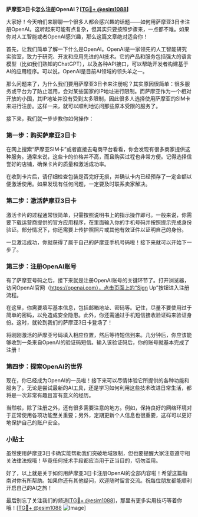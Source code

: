 **萨摩亚3日卡怎么注册OpenAI？[[TG💪+ @esim1088](https://t.me/s/esim1088)]**

大家好！今天咱们来聊聊一个很多人都会感兴趣的话题——如何用萨摩亚3日卡注册OpenAI。这听起来可能有点复杂，但其实只要按照步骤来，一点都不难。如果你对人工智能或者OpenAI感兴趣，那么这篇文章绝对适合你！

首先，让我们简单了解一下什么是OpenAI。OpenAI是一家领先的人工智能研究实验室，致力于研究、开发和应用先进的AI技术。它的产品和服务包括强大的语言模型（比如我们熟知的ChatGPT），以及各种API接口，可以帮助开发者构建基于AI的应用程序。可以说，OpenAI是目前AI领域的领头羊之一。

那么问题来了，为什么我们要用萨摩亚3日卡来注册呢？其实原因很简单：很多服务或平台为了防止滥用，会对某些国家的IP地址进行限制。而萨摩亚作为一个相对开放的小国，其IP地址并没有受到太多限制，因此很多人选择使用萨摩亚的SIM卡来进行注册。这样一来，就可以顺利地访问那些原本受限的服务了。

接下来，我们就一步步教你如何操作：

### 第一步：购买萨摩亚3日卡

在网上搜索“萨摩亚SIM卡”或者直接去电商平台看看，你会发现有很多商家提供这种服务。通常来说，这些卡的价格并不高，而且购买过程也非常方便。记得选择信誉好的店铺，确保卡片的质量和激活成功率。

在收到卡片后，请仔细检查包装是否完好无损，并确认卡内已经预存了一定金额以便激活使用。如果发现有任何问题，一定要及时联系卖家解决。

### 第二步：激活萨摩亚3日卡

激活卡片的过程通常很简单，只需按照说明书上的指示操作即可。一般来说，你需要下载运营商提供的官方应用程序，在里面输入你的手机号码并按照提示完成身份验证。部分情况下，你还需要上传护照照片或其他有效证件以证明自己的身份。

一旦激活成功，你就获得了属于自己的萨摩亚手机号码啦！接下来就可以开始下一步了。

### 第三步：注册OpenAI账号

有了萨摩亚号码之后，接下来就是注册OpenAI账号的关键环节了。打开浏览器，访问OpenAI官网（https://openai.com），点击页面上的“Sign Up”按钮进入注册流程。

在这里，你需要填写基本信息，包括邮箱地址、密码等。记住，尽量不要使用过于简单的密码，以免造成安全隐患。此外，你还需通过手机短信接收验证码来验证身份。这时，就轮到我们的萨摩亚3日卡登场了！

将刚刚激活的萨摩亚号码填入相应位置，然后等待短信到来。几分钟后，你应该能够收到一条来自OpenAI的验证码短信。输入该验证码后，你的账号就基本完成了注册！

### 第四步：探索OpenAI的世界

现在，你已经成为OpenAI的一员啦！接下来可以尽情体验它所提供的各种功能和服务了。无论是尝试最新的AI工具，还是学习如何利用这些技术改进日常生活，都将是一次非常有趣且富有意义的经历。

当然啦，除了注册之外，还有很多需要注意的地方。例如，保持良好的网络环境对于正常使用各项功能至关重要；另外，定期更新个人信息也很重要，这样可以更好地保护自己的账户安全。

### 小贴士

虽然使用萨摩亚3日卡确实能帮助我们突破地域限制，但也要提醒大家注意遵守相关法律法规哦！毕竟任何技术手段都应当用于正当目的，切勿滥用。

好了，以上就是关于如何用萨摩亚3日卡注册OpenAI的全部内容啦！希望这篇指南对你有所帮助。如果你还有其他疑问，欢迎随时留言交流。祝每位朋友都能顺利开启自己的AI之旅！

最后别忘了关注我们的频道[[TG💪+ @esim1088](https://t.me/s/esim1088)]，那里有更多实用技巧等着你哦！[[TG💪+ @esim1088](https://t.me/s/esim1088) ![Image](https://i.postimg.cc/4NQfJmqS/Snipaste-2025-05-13-00-14-12.png)]
